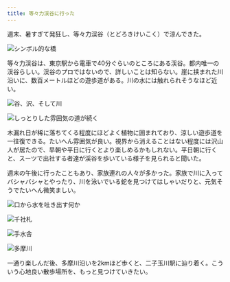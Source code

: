 ```yaml
---
title: 等々力渓谷に行った
---
```

週末、暑すぎて発狂し、等々力渓谷（とどろきけいこく）で涼んできた。

![](https://lh6.googleusercontent.com/ydXV6ky96uutkn5Rd2Kb_GhmkO6FEJSNFO8O8z7VhwF3HggYyOO5z2ddjzVaQeGAM47lgoqkcrQPemwCPv22BvM6aCisTer77tdGaXM60QFP9ub_UrAzcPKbO7BQvbH5NYGmUBQcIIgH2geJxrpQbQaMZQga-wJacSBxQTKkGEpXCm9ofY2fstsjhxJ1SQ "シンボル的な橋")

等々力渓谷は、東京駅から電車で40分ぐらいのところにある渓谷。都内唯一の渓谷らしい。渓谷のプロではないので、詳しいことは知らない。崖に挟まれた川沿いに、数百メートルほどの遊歩道がある。川の水には触れられそうなほど近い。

![](https://lh6.googleusercontent.com/au7DCduhvYgOR9ktLweDPpTdrnTUqJ8ViGxNPX0sW_iqKhUgJFXG-KSMnGTCG5Dxe8_55XYAzBLBjGM12GXWc2kzQcPQiOzljqv79FfPAE2QNaGeIGL6sz4WUO3azz40aNCsMujFtglYE4byYje0wc1hYUgyI412FDDhc_0c210t_InAa4_HiN0z8Ab9Qg "谷、沢、そして川")

![](https://lh5.googleusercontent.com/-U1EPanGJp5LqaOuPm4H1OmT5aYiMmipU3JzuCWEQgFrF7kaYxE9u3HjU4l46kRXmmXBrritf4M_lbbdlaLU5EtCU2Vq5A0bVJKlH-bh3-zNyCpfQbm5ySj0uVqgxNpuGhFAZxGKWMdtpY-7hvDCl0gHWH4AN3YE9ESFnTtPDjcZUSuai5cRdr8gLv1_yA "しっとりした雰囲気の道が続く")

木漏れ日が稀に落ちてくる程度にほどよく植物に囲まれており、涼しい遊歩道を一往復できる。たいへん雰囲気が良い。視界から消えることはない程度には沢山人が居たので、早朝や平日に行くとより楽しめるかもしれない。平日朝に行くと、スーツで出社する者達が渓谷を歩いている様子を見られると聞いた。

週末の午後に行ったこともあり、家族連れの人々が多かった。家族で川に入ってバシャバシャとやったり、川を泳いでいる蛇を見つけてはしゃいだりと、元気そうでたいへん微笑ましい。

![](https://lh4.googleusercontent.com/s4lc8cg3nFIkEzqGpn1SNaU-5aAKz2kPTDw3zWQLFxWLuWUp8ODReMg7eEBkdL1IMZ8AkY_KbBviFaKHIceE2gGqkMB5tp9cX50TSFG8-fydu_hWTpDcO-pxzmvKQ7vDmdjefJSb4-RQjw52j7nvst3vvz-y0X6qAQmqJ_qkJLL0uhkbSLuRn_rAg0MlVg "口から水を吐き出す何か")

![](https://lh5.googleusercontent.com/GxrYxHiBxyzyOTqfT-qEA1ESBrDhR6aYPVXkEkMdIrik0E_uIvqx6jjCftVhRVV_8OVIneOMhRMzzWOzs-N0GHF-0oVNgWFbp9XPF9egsgz6WFZJy2Q9hcG1fYbRtBFAc1xEMnqbA0u-Nq_WOKjCMthY1WeGu81sgAajx8DBAavs1ugB5wxZYmXITUmlTQ "千社札")

![](https://lh6.googleusercontent.com/yPBpmbh5z2hAt65ee-KE2R0vQO9iJ1Kd4n04r2fdJ8NWH8qpX2SMKIJTTcYS48e5Y5MLhgM0F28Po5LnzAJ3xj27GgcMmWXGwhM15HWvHp4mO9Z5kFh22MAqv08oZkfOqiAIUwOEo0a7W0hc91jD42mtT1Uvlv77I_L3sZCUOu3PQ50PfI8_6_a-SoszUw "手水舎")

![](https://lh4.googleusercontent.com/e-7an2h1pTMeuNvWn_dqc7pb6FVlkLxz1ZtwuiCzDOiXljIi6JWKL7MWpjZ-UXn1pskW-1x0rnme4dZdrVAy0JAzNkMkZWvSLXHa-xCMgx1ThVD-H9TcuRv7l8vK6MpDMTAolRwCBONaFW0givPykFk6_0cTWzz0E9ZSEApSC3eyiazbyygg7PnM-5L6Lw "多摩川")

一通り楽しんだ後、多摩川沿いを2kmほど歩くと、二子玉川駅に辿り着く。こういう心地良い散歩場所を、もっと見つけていきたい。
